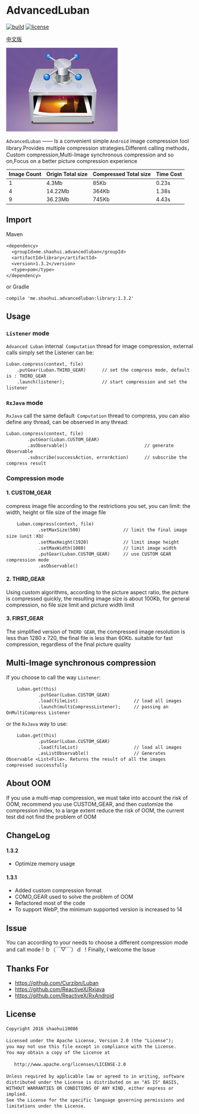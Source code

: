 # AdvancedLuban
[![build](https://img.shields.io/badge/build-1.3.2-brightgreen.svg?maxAge=2592000)](https://bintray.com/shaohui/maven/AdvancedLuban)
[![license](https://img.shields.io/badge/license-Apache%202-blue.svg?maxAge=2592000)](https://github.com/shaohui10086/AdvancedLuban/blob/master/LICENSE)


[中文版](/README_ZH.md)

![sketch](/image/sketch_map.png)


`AdvancedLuban` —— Is a convenient simple `Android` image compression tool library.Provides multiple compression strategies.Different calling methods，Custom compression,Multi-Image synchronous compression and so on,Focus on a better picture compression experience

Image Count | Origin Total size | Compressed Total size | Time Cost
--- | --- | --- | ---
1 | 4.3Mb | 85Kb | 0.23s
4 | 14.22Mb | 364Kb | 1.38s
9 | 36.23Mb | 745Kb | 4.43s


## Import

Maven

    <dependency>
      <groupId>me.shaohui.advancedluban</groupId>
      <artifactId>library</artifactId>
      <version>1.3.2</version>
      <type>pom</type>
    </dependency>

    
or Gradle

	compile 'me.shaohui.advancedluban:library:1.3.2'

## Usage


### `Listener` mode

`Advanced Luban` internal` Computation` thread for image compression, external calls simply set the Listener can be:

    Luban.compress(context, file)
        .putGear(Luban.THIRD_GEAR)      // set the compress mode, default is : THIRD_GEAR
        .launch(listener);              // start compression and set the listener

### `RxJava` mode

`RxJava` call the same default` Computation` thread to compress, you can also define any thread, can be observed in any thread:

    Luban.compress(context, file)                          
            .putGear(Luban.CUSTOM_GEAR)                 
            .asObservable()                             // generate Observable
            .subscribe(successAction, errorAction)      // subscribe the compress result

### Compression mode

    
#### 1. CUSTOM_GEAR

compress image file according to the restrictions you set, you can limit: the width, height or file size of the image file 
    
        Luban.compress(context, file)
                .setMaxSize(500)                // limit the final image size（unit：Kb）
                .setMaxHeight(1920)             // limit image height
                .setMaxWidth(1080)              // limit image width
                .putGear(Luban.CUSTOM_GEAR)     // use CUSTOM GEAR compression mode
                .asObservable()

#### 2. THIRD_GEAR 

Using custom algorithms, according to the picture aspect ratio, the picture is compressed quickly, the resulting image size is about 100Kb, for general compression, no file size limit and picture width limit

#### 3. FIRST_GEAR

The simplified version of `THIRD GEAR`, the compressed image resolution is less than 1280 x 720, the final file is less than 60Kb. suitable for fast compression, regardless of the final picture quality

## Multi-Image synchronous compression

If you choose to call the way `Listener`:

        Luban.get(this)
                .putGear(Luban.CUSTOM_GEAR)             
                .load(fileList)                     // load all images
                .launch(multiCompressListener);     // passing an OnMultiCompress Listener

or the `RxJava` way to use:

        Luban.get(this)
                .putGear(Luban.CUSTOM_GEAR)             
                .load(fileList)                     // load all images
                .asListObservable()                 // Generates Observable <List<File>. Returns the result of all the images compressed successfully

## About OOM

If you use a multi-map compression, we must take into account the risk of OOM, recommend you use CUSTOM_GEAR, and then customize the compression index, to a large extent reduce the risk of OOM, the current test did not find the problem of OOM

## ChangeLog

#### 1.3.2
- Optimize memory usage

#### 1.3.1
- Added custom compression format
- COMO_GEAR used to solve the problem of OOM
- Refactored most of the code
- To support WebP, the minimum supported version is increased to 14

## Issue
    
You can according to your needs to choose a different compression mode and call mode ! ｂ（￣▽￣）ｄ ！Finally, I welcome the Issue

## Thanks For
- https://github.com/Curzibn/Luban
- https://github.com/ReactiveX/Rxjava
- https://github.com/ReactiveX/RxAndroid

## License

    Copyright 2016 shaohui10086

    Licensed under the Apache License, Version 2.0 (the "License");
    you may not use this file except in compliance with the License.
    You may obtain a copy of the License at

       http://www.apache.org/licenses/LICENSE-2.0

    Unless required by applicable law or agreed to in writing, software
    distributed under the License is distributed on an "AS IS" BASIS,
    WITHOUT WARRANTIES OR CONDITIONS OF ANY KIND, either express or implied.
    See the License for the specific language governing permissions and
    limitations under the License.
	
 
